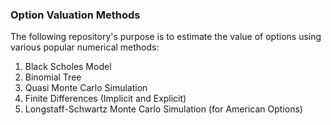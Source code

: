 ### Option Valuation Methods

The following repository's purpose is to estimate the value of options using various popular numerical methods:
1. Black Scholes Model
2. Binomial Tree
3. Quasi Monte Carlo Simulation
4. Finite Differences (Implicit and Explicit)
5. Longstaff-Schwartz Monte Carlo Simulation (for American Options)
